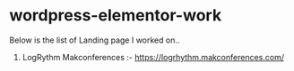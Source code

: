 # wordpress-elementor-work

Below is the list of Landing page I worked on..
1. LogRythm Makconferences :- <a>https://logrhythm.makconferences.com/</a>
